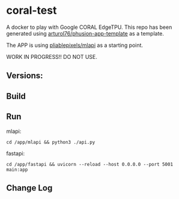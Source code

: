 # coral-test
A docker to play with Google CORAL EdgeTPU.
This repo has been generated using [arturol76/phusion-app-template](https://github.com/arturol76/phusion-app-template) as a template.

The APP is using [pliablepixels/mlapi](https://github.com/pliablepixels/mlapi) as a starting point.

WORK IN PROGRESS!! DO NOT USE.

## Versions: 

## Build

## Run
mlapi:
```
cd /app/mlapi && python3 ./api.py
```

fastapi:
```
cd /app/fastapi && uvicorn --reload --host 0.0.0.0 --port 5001 main:app
```

## Change Log